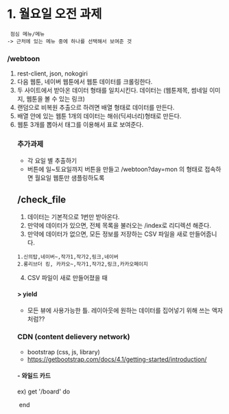 # 1. 월요일 오전 과제

```
 점심 메뉴/메뉴
-> 근처에 있는 메뉴 중에 하나를 선택해서 보여준 것
```



### /webtoon

1. rest-client, json, nokogiri
2. 다음 웹툰, 네이버 웹툰에서 웹툰 데이터를 크롤링한다.
3. 두 사이트에서 받아온 데이터 형태를 일치시킨다. 데이터는 (웹툰제목, 썸네일 이미지, 웹툰을 볼 수 있는 링크)
4. 랜덤으로 비복원 추출으르 하려면 배열 형태로 데이터를 만든다.
5. 배열 안에 있는 웹툰 1개의 데이터는 해쉬(딕셔너리)형태로 만든다.
6. 웹툰 3개를 뽑아서 <table> 태그를 이용해서 표로 보여준다.



### 추가과제

- 각 요일 별 추출하기
- 버튼에 일~토요일까지 버튼을 만들고 /webtoon?day=mon 의 형태로 접속하면 월요일 웹툰만 샘플링하도록



## /check_file

1.  데이터는 기본적으로 1번만 받아온다.
2.  만약에 데이터가 있으면, 전체 목록을 불러오는 /index로 리디렉션 해준다.
3.  만약에 데이터가 없으면, 모든 정보를 저장하는 CSV 파일을 새로 만들어줍니다.

```
1.신의탑,네이버~,작가1,작가2,링크,네이버
2.롱리브더 킹, 카카오~,작가1,작가2,링크,카카오페이지 
```

4. CSV 파일이 새로 만들어졌을 때



####  > yield

- 모든 뷰에 사용가능한 틀. 레이아웃에 원하는 데이터를 집어넣기 위해 쓰는 액자처럼??



### CDN (content delievery network)

- bootstrap (css, js, library)
- https://getbootstrap.com/docs/4.1/getting-started/introduction/



#### - 와일드 카드

ex) get  '/board' do

​      end

